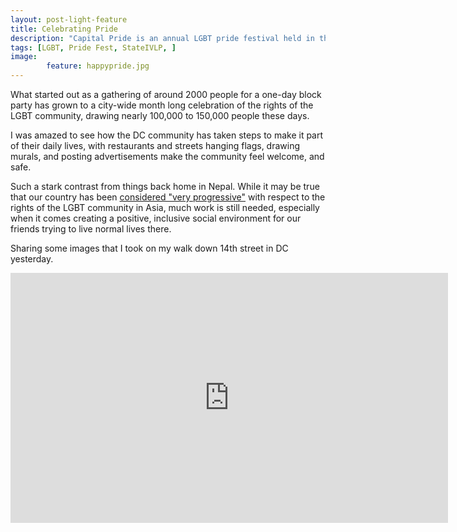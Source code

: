 ```yaml
---
layout: post-light-feature
title: Celebrating Pride
description: "Capital Pride is an annual LGBT pride festival held in the month of June every year, here in Washington DC." 
tags: [LGBT, Pride Fest, StateIVLP, ]
image: 
        feature: happypride.jpg
---
```


What started out as a gathering of around 2000 people for a one-day block party has grown to a city-wide month long celebration of the rights of the LGBT community, drawing nearly 100,000 to 150,000 people these days.

I was amazed to see how the DC community has taken steps to make it part of their daily lives, with restaurants and streets hanging flags, drawing murals, and posting advertisements make the community feel welcome, and safe.

Such a stark contrast from things back home in Nepal. While it may be true that our country has been [considered "very progressive"](https://en.wikipedia.org/wiki/LGBT_rights_in_Nepal) with respect to the rights of the LGBT community in Asia, much work is still needed, especially when it comes creating a positive, inclusive social environment for our friends trying to live normal lives there.

Sharing some images that I took on my walk down 14th street in DC yesterday.

<iframe src="https://albumizr.com/a/WhqA" scrolling="no" frameborder="0" allowfullscreen width="700" height="400" style="margin-bottom:20px"></iframe>


